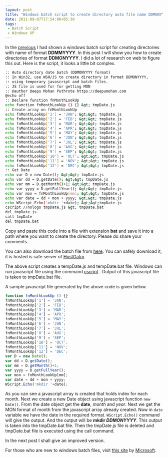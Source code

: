 ```yaml
---
layout: post
title: "Windows batch script to create directory auto file name DDMONYYYY with the help of javascript"
date: 2011-09-07T17:54:00+05:30
tags:
 - Batch Script
 - Windows XP
---
```


In the [previous](/windows-batch-script-to-create-directory-name-ddmmyyyy)
I had shown a windows batch script for creating directories with name of format
**DDMMYYYY**. In this post I will show you how to create directories of format
**DDMONYYYY**. I did a lot of research on web to figure this out. Here is the
script, it looks a little bit complex.

``` sh
:: Auto directory date batch (DDMONYYYY format)
:: In Win32, use WSH/JS to create directory in format DDMONYYYY,
:: using temporary javascript and batch files.
:: JS file is used for for getting MON
:: @author Deepu Mohan Puthrote https://deepumohan.com
@echo off
:: Declare function fnMonthLookUp
echo function fnMonthLookUp () {} &gt; tmpDate.js
:: Create array on fnMonthLookUp
echo fnMonthLookUp['1'] = 'JAN'; &gt;&gt; tmpDate.js
echo fnMonthLookUp['2'] = 'FEB'; &gt;&gt; tmpDate.js
echo fnMonthLookUp['3'] = 'MAR'; &gt;&gt; tmpDate.js
echo fnMonthLookUp['4'] = 'APR'; &gt;&gt; tmpDate.js
echo fnMonthLookUp['5'] = 'MAY'; &gt;&gt; tmpDate.js
echo fnMonthLookUp['6'] = 'JUN'; &gt;&gt; tmpDate.js
echo fnMonthLookUp['7'] = 'JUL'; &gt;&gt; tmpDate.js
echo fnMonthLookUp['8'] = 'AUG'; &gt;&gt; tmpDate.js
echo fnMonthLookUp['9'] = 'SEP'; &gt;&gt; tmpDate.js
echo fnMonthLookUp['10'] = 'OCT'; &gt;&gt; tmpDate.js
echo fnMonthLookUp['11'] = 'NOV'; &gt;&gt; tmpDate.js
echo fnMonthLookUp['12'] = 'DEC'; &gt;&gt; tmpDate.js
:: Get Date
echo var D = new Date(); &gt;&gt; tmpDate.js
echo var dd = D.getDate(); &gt;&gt; tmpDate.js
echo var mm = D.getMonth()+1; &gt;&gt; tmpDate.js
echo var yyyy = D.getFullYear(); &gt;&gt; tmpDate.js
echo var mon = fnMonthLookUp[mm]; &gt;&gt; tmpDate.js
echo var date = dd + mon + yyyy; &gt;&gt; tmpDate.js
echo WScript.Echo('mkdir '+date); &gt;&gt;tmpDate.js
cscript //nologo tmpDate.js &gt; tmpDate.bat
del tmpDate.js
call tmpDate
del tmpDate.bat
```

Copy and paste this code into a file with extension <b>bat</b> and save it into
a path where you want to create the directory. Please do share your comments.

You can also download the batch file from
[here](https://files.deepumohan.com/winbatch/DDMONYYYY.bat). You can safely
download it, it is hosted is safe server of
[HostGator](https://secure.hostgator.com/%7Eaffiliat/cgi-bin/affiliates/clickthru.cgi?id=deepumohanp).

The above script creates a tempDate.js and tempDate.bat file. Windows can run
javascript file using the command
[cscript](https://technet.microsoft.com/en-us/library/bb490887.aspx) . Output of
this javascript file is taken to tmpDate.bat file.

A sample javascript file generated by the above code is given below.

```js
function fnMonthLookUp () {}
fnMonthLookUp['1'] = 'JAN';
fnMonthLookUp['2'] = 'FEB';
fnMonthLookUp['3'] = 'MAR';
fnMonthLookUp['4'] = 'APR';
fnMonthLookUp['5'] = 'MAY';
fnMonthLookUp['6'] = 'JUN';
fnMonthLookUp['7'] = 'JUL';
fnMonthLookUp['8'] = 'AUG';
fnMonthLookUp['9'] = 'SEP';
fnMonthLookUp['10'] = 'OCT';
fnMonthLookUp['11'] = 'NOV';
fnMonthLookUp['12'] = 'DEC';
var D = new Date();
var dd = D.getDate();
var mm = D.getMonth()+1;
var yyyy = D.getFullYear();
var mon = fnMonthLookUp[mm];
var date = dd + mon + yyyy;
WScript.Echo('mkdir '+date);
```

As you can see a javascript array is created that holds index for each month.
Next we create a new Date object using javascript function `new Date()`. From
the date object get the **date**, _month_ and _year_. Next we get the MON format
of month from the javascript array already created. Now in `date` variable we
have the date in the required format. `WScript.Echo()` command will give the
output. And the output will be <b>mkdir <i>DDMONYYYY</i></b>. This output is
taken into the tmpDate.bat file. Then the tmpDate.js file is deleted and
tmpDate.bat file is executed using the call command.

In the next post I shall give an improved version.

For those who are new to windows batch files, visit [this site](https://www.microsoft.com/resources/documentation/windows/xp/all/proddocs/en-us/batch.mspx?mfr=true)
by [Microsoft](https://www.microsoft.com/resources/documentation/windows/xp/all/proddocs/en-us/batch.mspx?mfr=true).
